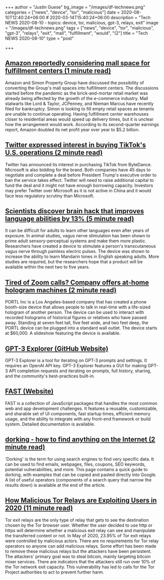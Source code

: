 +++
author = "Justin Guese"
bg_image = "/images/df-technews.png"
categories = ["news", "device", "tor", "malicious"]
date = 2020-08-10T12:40:24+06:00 # 2020-03-14T15:40:24+06:00
description = "Tech NEWS 2020-08-10 - topics: device, tor, malicious, gpt-3, relays, exit"
image = "/images/df-technews.png"
tags = ["news", "device", "tor", "malicious", "gpt-3", "relays", "exit", "mall", "fulfillment", "would", "(2"]
title = "Tech NEWS 2020-08-10"
type = "post"

+++

## [Amazon reportedly considering mall space for fulfillment centers (1 minute read)](https://www.theverge.com/2020/8/9/21361004/amazon-simon-mall-fulfillment-warehouse-retail-ecommerce/1/01000173d7d748f2-caf1827c-7acf-4599-b0c9-6d0f284b9b0c-000000/WCmY4AgzhKWdjZXD85u4_9ol8qcYEsA_5kzgblW8nZU=153)

Amazon and Simon Property Group have discussed the possibility of converting the Group's mall spaces into fulfillment centers. The discussions started before the pandemic as the brick-and-mortar retail market was already being affected by the growth of the e-commerce industry. Mall stalwarts like Lord & Taylor, JCPenney, and Nieman Marcus have recently filed for bankruptcy. Simon is looking to fill empty retail spaces as tenants are unable to continue operating. Having fulfillment center warehouses closer to residential areas would speed up delivery times, but it is unclear how the arrangement would work. According to its second-quarter earnings report, Amazon doubled its net profit year over year to $5.2 billion.

## [Twitter expressed interest in buying TikTok's U.S. operations (2 minute read)](https://www.reuters.com/article/us-tiktok-m-a-twitter/twitter-expressed-interest-in-buying-tiktoks-u-s-operations-idUSKCN2540ZG/1/01000173d7d748f2-caf1827c-7acf-4599-b0c9-6d0f284b9b0c-000000/52MF7JHARBeaGSJjTaarwQKdENag6EiEXZQYt0zLgbY=153)

Twitter has announced its interest in purchasing TikTok from ByteDance. Microsoft is also bidding for the brand. Both companies have 45 days to negotiate and complete a deal before President Trump's executive order to ban the service takes effect. Twitter will need to raise additional capital to fund the deal and it might not have enough borrowing capacity. Investors may prefer Twitter over Microsoft as it is not active in China and it would face less regulatory scrutiny than Microsoft.

## [Scientists discover brain hack that improves language abilities by 13% (5 minute read)](https://www.inverse.com/innovation/neural-stimulation-language-device/1/01000173d7d748f2-caf1827c-7acf-4599-b0c9-6d0f284b9b0c-000000/nEJbERp1Bu25_fgPfdi6BccLaOL_eUR-BBUAfh28vJY=153)

It can be difficult for adults to learn other languages even after years of exposure. In animal studies, vagus nerve stimulation has been shown to prime adult sensory-perceptual systems and make them more plastic. Researchers have created a device to stimulate a person's transcutaneous vagus nerve through painless electric pulses. The device was shown to increase the ability to learn Mandarin tones in English speaking adults. More studies are required, but the researchers hope that a product will be available within the next two to five years.

## [Tired of Zoom calls? Company offers at-home hologram machines (2 minute read)](https://www.reuters.com/article/us-tech-hologram-idUSKCN2531D5/1/01000173d7d748f2-caf1827c-7acf-4599-b0c9-6d0f284b9b0c-000000/G2ixZ4bDTfWlPicsJl0BtZFsnxORK1vOI7nI64If1PU=153)

PORTL Inc is a Los Angeles-based company that has created a phone booth-size device that allows people to talk in real-time with a life-sized hologram of another person. The device can be used to interact with recorded holograms of historical figures or relatives who have passed away. Standing at seven feet tall, five feet wide, and two feet deep, the PORTL device can be plugged into a standard wall outlet. The device starts at $60,000. A slideshow featuring the device is available.

## [GPT-3 Explorer (GitHub Website)](https://belay-labs.github.io/gpt-explorer/introducing-gpt-explorer/1/01000173d7d748f2-caf1827c-7acf-4599-b0c9-6d0f284b9b0c-000000/eYE8CmkNVPh_t1x5wBh5Uq2wlf1ifpz0czc_Ky1jrr8=153)

GPT-3 Explorer is a tool for iterating on GPT-3 prompts and settings. It requires an OpenAI API key. GPT-3 Explorer features a GUI for making GPT-3 API completion requests and iterating on prompts, full history, sharing, and the community's best-practices built-in.

## [FAST (Website)](https://www.fast.design/docs/introduction//1/01000173d7d748f2-caf1827c-7acf-4599-b0c9-6d0f284b9b0c-000000/IDkg-GtgOyf1ivhEStKhKgC0EJi-LFqJEuMAcxQTdwQ=153)

FAST is a collection of JavaScript packages that handles the most common web and app development challenges. It features a reusable, customizable, and sharable set of UI components, fast startup times, efficient memory usage, and the ability to integrate with any front-end framework or build system. Detailed documentation is available.

## [dorking - how to find anything on the Internet (2 minute read)](https://www.alec.fyi/dorking-how-to-find-anything-on-the-internet.html/1/01000173d7d748f2-caf1827c-7acf-4599-b0c9-6d0f284b9b0c-000000/Z8GV1TY5DCF8a8Pxxga_EcD96GnZJhmB0NTYB_4PCp0=153)

'Dorking' is the term for using search engines to find very specific data. It can be used to find emails, webpages, files, coupons, SEO keywords, potential vulnerabilities, and more. This page contains a quick guide to dorking, with examples that can be copied and pasted directly into Google. A list of useful operators (components of a search query that narrow the results down) is available at the end of the article.

## [How Malicious Tor Relays are Exploiting Users in 2020 (11 minute read)](https://medium.com/@nusenu/how-malicious-tor-relays-are-exploiting-users-in-2020-part-i-1097575c0cac/1/01000173d7d748f2-caf1827c-7acf-4599-b0c9-6d0f284b9b0c-000000/guDqtcrjjlV2o52oS9UAVnjNp8EKYzKa3LkOdWLN7OU=153)

Tor exit relays are the only type of relay that gets to see the destination chosen by the Tor browser user. Whether the user decided to use http or https will determine whether a malicious exit relay can see and manipulate the transferred content or not. In May of 2020, 23.95% of Tor exit relays were controlled by malicious actors. There are no requirements for Tor relay operators so anyone can add malicious relays. Some effort has been made to remove these malicious relays but the attackers have been persistent. The attackers' primary goal was to steal bitcoin, mainly targeting bitcoin mixer services. There are indicators that the attackers still run over 10% of the Tor network exit capacity. This vulnerability has led to calls for the Tor Project authorities to act to prevent further harm.

